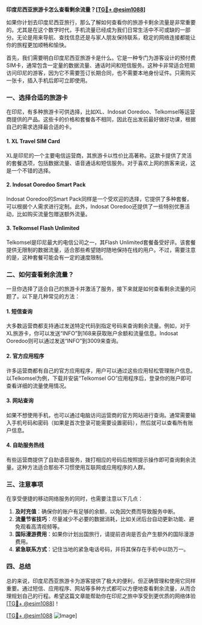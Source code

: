 **印度尼西亚旅游卡怎么查看剩余流量？[[TG💪+ @esim1088](https://t.me/s/esim1088)]**

如果你计划去印度尼西亚旅行，那么了解如何查看你的旅游卡剩余流量是非常重要的。尤其是在这个数字时代，手机流量已经成为我们日常生活中不可或缺的一部分。无论是用来导航、查找信息还是与家人朋友保持联系，稳定的网络连接都能让你的旅程更加顺畅和愉快。

首先，我们需要明白印度尼西亚旅游卡是什么。它是一种专门为游客设计的预付费SIM卡，通常包含一定量的数据流量、通话时间和短信服务。这种卡非常适合短期访问印尼的游客，因为它不需要签订长期合同，也不需要本地身份证件。只需购买一张卡，插入手机后即可立即使用。

### 一、选择合适的旅游卡

在印尼，有多种旅游卡可供选择，比如XL、Indosat Ooredoo、Telkomsel等运营商提供的产品。这些卡的价格和套餐各不相同，因此在出发前最好做好功课，根据自己的需求选择最合适的卡。

#### 1. XL Travel SIM Card
XL是印尼的一个主要电信运营商，其旅游卡以性价比高著称。这款卡提供了灵活的套餐选项，包括数据流量、语音通话和短信服务。对于喜欢上网的旅客来说，这是一个不错的选择。

#### 2. Indosat Ooredoo Smart Pack
Indosat Ooredoo的Smart Pack同样是一个受欢迎的选择，它提供了多种套餐，可以根据个人需求进行定制。此外，Indosat Ooredoo还提供了一些特别优惠活动，比如购买流量包赠送额外流量。

#### 3. Telkomsel Flash Unlimited
Telkomsel是印尼最大的电信公司之一，其Flash Unlimited套餐备受好评。该套餐提供无限制的数据流量，适合那些希望随时随地保持在线的用户。不过，需要注意的是，这种套餐可能会有一定的速度限制。

### 二、如何查看剩余流量？

一旦你选择了适合自己的旅游卡并激活了服务，接下来就是如何查看剩余流量的问题了。以下是几种常见的方法：

#### 1. 短信查询
大多数运营商都支持通过发送特定代码到指定号码来查询剩余流量。例如，对于XL旅游卡，你可以发送“INFO”到168来获取账户余额和流量信息。Indosat Ooredoo则可以通过发送“INFO”到3009来查询。

#### 2. 官方应用程序
许多运营商都有自己的官方应用程序，用户可以通过这些应用轻松管理账户信息。以Telkomsel为例，下载并安装“Telkomsel GO”应用程序后，登录你的账户即可查看详细的流量使用情况。

#### 3. 网站查询
如果不想使用手机，也可以通过电脑访问运营商的官方网站进行查询。通常需要输入手机号码和密码（如果是首次登录可能需要设置密码），然后就可以查看所有账户信息。

#### 4. 自助服务热线
有些运营商提供了自助语音服务，拨打相应的号码后按照提示操作即可查询剩余流量。这种方法适合那些不习惯使用互联网或应用程序的人群。

### 三、注意事项

在享受便捷的移动网络服务的同时，也需要注意以下几点：

1. **及时充值**：确保你的账户有足够的余额，以免因欠费而导致服务中断。
2. **流量节省技巧**：尽量减少不必要的数据消耗，比如关闭后台自动更新功能、避免观看高清视频等。
3. **国际漫游费用**：如果你计划出国旅行，请提前咨询是否会产生额外的国际漫游费用。
4. **紧急联系方式**：记住当地的紧急电话号码，并将其保存在手机中以防万一。

### 四、总结

总的来说，印度尼西亚旅游卡为游客提供了极大的便利，但正确管理和使用它同样重要。通过短信、应用程序、网站等多种方式都可以方便地查看剩余流量，从而合理规划自己的行程。希望这篇文章能帮助你在印尼之旅中享受到更优质的网络体验[[TG💪+ @esim1088](https://t.me/s/esim1088)]！

[[TG💪+ @esim1088](https://t.me/s/esim1088) ![Image](https://i.postimg.cc/4NQfJmqS/Snipaste-2025-05-13-00-14-12.png)]